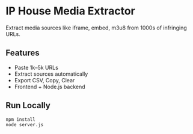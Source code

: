 # IP House Media Extractor

Extract media sources like iframe, embed, m3u8 from 1000s of infringing URLs.

## Features
- Paste 1k–5k URLs
- Extract sources automatically
- Export CSV, Copy, Clear
- Frontend + Node.js backend

## Run Locally
```bash
npm install
node server.js
